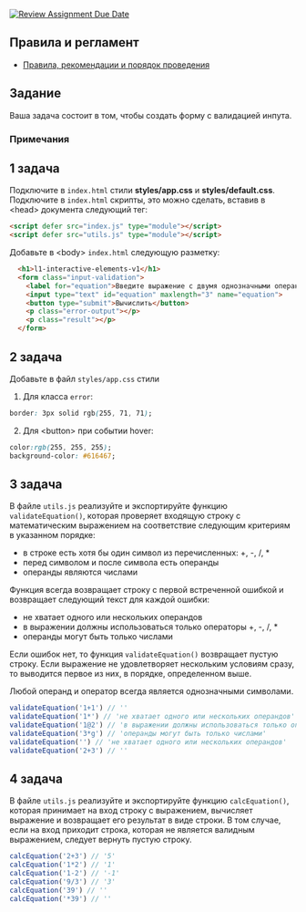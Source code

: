 [![Review Assignment Due Date](https://classroom.github.com/assets/deadline-readme-button-22041afd0340ce965d47ae6ef1cefeee28c7c493a6346c4f15d667ab976d596c.svg)](https://classroom.github.com/a/qHs2oPP9)
## Правила и регламент

- [Правила, рекомендации и порядок проведения](https://github.com/hexlet-college-students/exam-rules)

## Задание

Ваша задача состоит в том, чтобы создать форму с валидацией инпута.

### Примечания

## 1 задача

Подключите в `index.html` стили **styles/app.css** и **styles/default.css**.
Подключите в `index.html` скрипты, это можно сделать, вставив в \<head> документа следующий тег:

```html
<script defer src="index.js" type="module"></script>
<script defer src="utils.js" type="module"></script>
```

Добавьте в \<body> `index.html` следующую разметку:

```html
  <h1>l1-interactive-elements-v1</h1>
  <form class="input-validation">
    <label for="equation">Введите выражение с двумя однозначными операндами:</label>
    <input type="text" id="equation" maxlength="3" name="equation">
    <button type="submit">Вычислить</button>
    <p class="error-output"></p>
    <p class="result"></p>
  </form>
```

## 2 задача

Добавьте в файл `styles/app.css` стили

1. Для класса `error`:

```css
border: 3px solid rgb(255, 71, 71);
```

2. Для \<button> при событии hover:

```css
color:rgb(255, 255, 255);
background-color: #616467;
```

## 3 задача

В файле `utils.js` реализуйте и экспортируйте функцию `validateEquation()`, которая проверяет входящую строку c математическим выражением на соответствие следующим критериям в указанном порядке:

- в строке есть хотя бы один символ из перечисленных: +, -, /, *
- перед символом и после символа есть операнды
- операнды являются числами

Функция всегда возвращает строку с первой встреченной ошибкой и возвращает следующий текст для каждой ошибки:

- не хватает одного или нескольких операндов
- в выражении должны использоваться только операторы +, -, /, *
- операнды могут быть только числами

Если ошибок нет, то функция `validateEquation()` возвращает пустую строку. Если выражение не удовлетворяет нескольким условиям сразу, то выводится первое из них, в порядке, определенном выше.

Любой операнд и оператор всегда является однозначными символами.

```javascript
validateEquation('1+1') // ''
validateEquation('1*') // 'не хватает одного или нескольких операндов'
validateEquation('1@2') // 'в выражении должны использоваться только операторы +, -, /, *'
validateEquation('3*g') // 'операнды могут быть только числами'
validateEquation('') // 'не хватает одного или нескольких операндов'
validateEquation('2+3') // ''
```

## 4 задача

В файле `utils.js` реализуйте и экспортируйте функцию `calcEquation()`, которая принимает на вход строку с выражением, вычисляет выражение и возвращает его результат в виде строки. В том случае, если на вход приходит строка, которая не является валидным выражением, следует вернуть пустую строку.

```javascript
calcEquation('2+3') // '5'
calcEquation('1*2') // '1'
calcEquation('1-2') // '-1'
calcEquation('9/3') // '3'
calcEquation('39') // ''
calcEquation('*39') // ''
```
